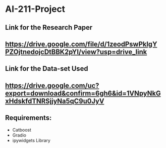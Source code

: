 # AI-211-Project 

## Link for the Research Paper
## https://drive.google.com/file/d/1zeodPswPklgYPZOjtnedojcDtBBK2pYI/view?usp=drive_link

## Link for the Data-set Used
## https://drive.google.com/uc?export=download&confirm=6gh6&id=1VNpyNkGxHdskfdTNRSjjyNa5qC9u0JyV

## Requirements:
- Catboost
- Gradio 
- ipywidgets Library
 

